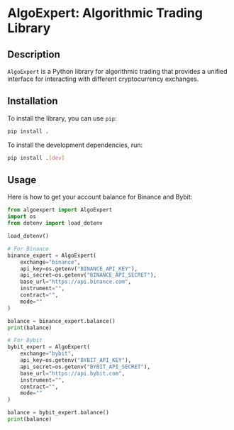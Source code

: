 # AlgoExpert: Algorithmic Trading Library

## Description

`AlgoExpert` is a Python library for algorithmic trading that provides a unified interface for interacting with different cryptocurrency exchanges.

## Installation

To install the library, you can use `pip`:

```bash
pip install .
```

To install the development dependencies, run:

```bash
pip install .[dev]
```

## Usage

Here is how to get your account balance for Binance and Bybit:

```python
from algoexpert import AlgoExpert
import os
from dotenv import load_dotenv

load_dotenv()

# For Binance
binance_expert = AlgoExpert(
    exchange="binance",
    api_key=os.getenv("BINANCE_API_KEY"),
    api_secret=os.getenv("BINANCE_API_SECRET"),
    base_url="https://api.binance.com",
    instrument="",
    contract="",
    mode=""
)

balance = binance_expert.balance()
print(balance)

# For Bybit
bybit_expert = AlgoExpert(
    exchange="bybit",
    api_key=os.getenv("BYBIT_API_KEY"),
    api_secret=os.getenv("BYBIT_API_SECRET"),
    base_url="https://api.bybit.com",
    instrument="",
    contract="",
    mode=""
)

balance = bybit_expert.balance()
print(balance)
```
